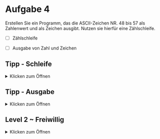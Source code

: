 # Aufgabe 4

Erstellen Sie ein Programm, das die ASCII-Zeichen NR. 48 bis 57 als Zahlenwert und als Zeichen ausgibt.
Nutzen sie hierfür eine Zählschleife.

- [ ] Zählschleife
- [ ] Ausgabe von Zahl und Zeichen



## Tipp - Schleife
<details>
<summary>Klicken zum Öffnen</summary>
  
   Schreibe Sie eine Schleife, welche von 48 bis 57 hochzählt.
  Sie können eine ```for``` oder eine ```while``` Schleife verwenden. 
 
  
</details>


## Tipp - Ausgabe
<details>
<summary>Klicken zum Öffnen</summary>

Die Ausgabe kann in der Schleife ausgeführt werden.
Mit dem passenden Datentypen reicht eine Variable für Zahl und Zeichen bei der Ausgabe.
  
  ### Tipp
<details>
<summary>Klicken zum Öffnen</summary>
    
  Versuchen Sie es mal mit einem ```char```
    
  </details> 
</details>


## Level 2 ~ Freiwillig
<details>
<summary>Klicken zum Öffnen</summary>
  
  1) Erweitern Sie ihr Programm so, dass auch die Buchstaben von A bis Z nach dem selben Prinzip ausgegeben werden.
  
  2) Versuchen Sie das Programm so umzuschreiben, dass die Ausgabe mit dem Buchstaben "Z" beginnt und mit "A"aufhört.
  </details>
